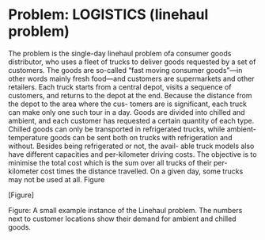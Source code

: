 # Problem: LOGISTICS (linehaul problem)

The problem is the single-day linehaul problem ofa consumer goods distributor, who uses
a fleet of trucks to deliver goods requested by a set of customers. The goods are so-called “fast moving consumer goods”—in other words mainly fresh food—and customers are supermarkets and other retailers. Each truck starts from a central depot, visits a sequence of customers, and returns to the depot at the end. Because the distance from the depot to the area where the cus- tomers are is significant, each truck can make only one such tour in a day. Goods are divided into chilled and ambient, and each customer has requested a certain quantity of each type. Chilled goods can only be transported in refrigerated trucks, while ambient-temperature goods can be sent both on trucks with refrigeration and without. Besides being refrigerated or not, the avail- able truck models also have different capacities and per-kilometer driving costs. The objective is to minimise the total cost which is the sum over all trucks of their per-kilometer cost times the distance travelled. On a given day, some trucks may not be used at all. Figure

[Figure]

Figure: A small example instance of the Linehaul problem. The numbers next to customer locations show their demand for ambient and chilled goods.
